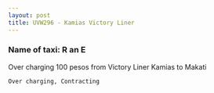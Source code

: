 ```yaml
---
layout: post
title: UVW296 - Kamias Victory Liner
---
```


### Name of taxi: R an E

Over charging 100 pesos from Victory Liner Kamias to Makati

```Over charging, Contracting```
